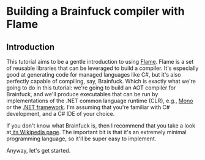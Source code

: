 # Building a Brainfuck compiler with Flame

## Introduction

This tutorial aims to be a gentle introduction to using [Flame](https://github.com/jonathanvdc/Flame). Flame is a set of reusable libraries that can be leveraged to build a compiler. It's especially good at generating code for managed languages like C\#, but it's also perfectly capable of compiling, say, Brainfuck. Which is exactly what we're going to do in this tutorial: we're going to build an AOT compiler for Brainfuck, and we'll produce executables that can be run by implementations of the .NET common language runtime \(CLR\), e.g., [Mono](http://www.mono-project.com/) or the [.NET framework](https://www.microsoft.com/net/). I'm assuming that you're familiar with C\# development, and a C\# IDE of your choice.

If you don't know what Brainfuck is, then I recommend that you take a look at[ its Wikipedia page](https://en.wikipedia.org/wiki/Brainfuck). The important bit is that it's an extremely minimal programming language, so it'll be super easy to implement.

Anyway, let's get started.
